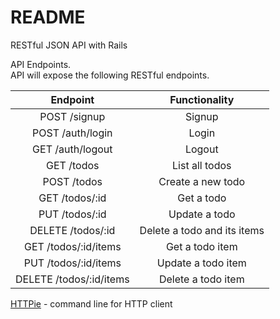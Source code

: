 # README

RESTful JSON API with Rails

API Endpoints.\
API will expose the following RESTful endpoints.

|            Endpoint	         |      Functionality           |
|   :----------------------:   |   :---------------------:    |
|         POST /signup	       |         Signup               |
|       POST /auth/login	     |          Login               |  
|       GET /auth/logout	     |         Logout               |
|          GET /todos	         |     List all todos           |
|         POST /todos	         |    Create a new todo         |
|        GET /todos/:id	       |       Get a todo             |
|        PUT /todos/:id	       |      Update a todo           |
|       DELETE /todos/:id	     |  Delete a todo and its items |
|     GET /todos/:id/items	   |      Get a todo item         |
|     PUT /todos/:id/items	   |    Update a todo item        |
|    DELETE /todos/:id/items	 |    Delete a todo item        |

[HTTPie](https://httpie.org) - command line for HTTP client
